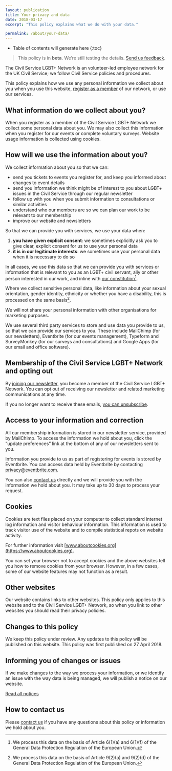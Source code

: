 ```yaml
---
layout: publication
title: Your privacy and data
date: 2018-03-17
excerpt: "This policy explains what we do with your data."

permalink: /about/your-data/
---
```


<!-- Include the following to generate a Table of Contents -->
* Table of contents will generate here
{:toc}
<!-- Don't touch the Table of Contents above -->

<!-- Include this line to process the Markdown and format the content properly -->
<div id="page-content" markdown="1">
<!-- Don't remove the line of code above -->

> This policy is in **beta**. We’re still testing the details. [Send us feedback](/about/contact-us).

The Civil Service LGBT+ Network is an volunteer-led employee network for the UK Civil Service; we follow Civil Service policies and procedures.

This policy explains how we use any personal information we collect about you when you use this website, [register as a member](/join-us) of our network, or use our services.

## What information do we collect about you?

When you register as a member of the Civil Service LGBT+ Network we collect some personal data about you. We may also collect this information when you register for our events or complete voluntary surveys. Website usage information is collected using cookies.

## How will we use the information about you?

We collect information about you so that we can:

- send you tickets to events you register for, and keep you informed about changes to event details
- send you information we think might be of interest to you about LGBT+ issues in the Civil Service through our regular newsletter
- follow up with you when you submit information to consultations or similar activities
- understand who our members are so we can plan our work to be relevant to our membership 
- improve our website and newsletters

So that we can provide you with services, we use your data when:

1. **you have given explicit consent**: we sometimes explicitly ask you to give clear, explicit consent for us to use your personal data
2. **it is in our legitimate interests**: we sometimes use your personal data when it is necessary to do so

In all cases, we use this data so that we can provide you with services or information that is relevant to you as an LGBT+ civil servant, ally or other person interested in our work, and inline with [our constitution](/about/constitution)[^lawful-basis].

[^lawful-basis]: We process this data on the basis of Article 6(1)(a) and 6(1)(f) of the General Data Protection Regulation of the European Union.

Where we collect sensitive personal data, like information about your sexual orientation, gender identity, ethnicity or whether you have a disability, this is processed on the same basis[^special-cat-data].

[^special-cat-data]: We process this data on the basis of Article 9(2)(a) and 9(2)(d) of the General Data Protection Regulation of the European Union.

We will not share your personal information with other organisations for marketing purposes. 

We use several third party services to store and use data you provide to us, so that we can provide our services to you. These include MailChimp (for our newsletters), Eventbrite (for our events management), Typeform and SurveyMonkey (for our surveys and consultations) and Google Apps (for our email and office software).

## Membership of the Civil Service LGBT+ Network and opting out

By [joining our newsletter](/join-us), you become a member of the Civil Service LGBT+ Network. You can opt out of receiving our newsletter and related marketing communications at any time.

If you no longer want to receive these emails, [you can unsubscribe](https://lgbt.us17.list-manage.com/unsubscribe?u=ff3af94531f92ff898a64d95c&id=a2cb7ebf53).

## Access to your information and correction

All our membership information is stored in our newsletter service, provided by MailChimp. To access the information we hold about you, click the “update preferences” link at the bottom of any of our newsletters sent to you. 

Information you provide to us as part of registering for events is stored by Eventbrite. You can access data held by Eventbrite by contacting [privacy@eventbrite.com](mailto:privacy@eventbrite.com).

You can also [contact us](/about/contact-us) directly and we will provide you with the information we hold about you. It may take up to 30 days to process your request.

## Cookies

Cookies are text files placed on your computer to collect standard internet log information and visitor behaviour information. This information is used to track visitor use of the website and to compile statistical repots on website activity.

For further information visit [www.aboutcookies.org](https://www.aboutcookies.org).

You can set your browser not to accept cookies and the above websites tell you how to remove cookies from your browser. However, in a few cases, some of our website features may not function as a result.

## Other websites

Our website contains links to other websites. This policy only applies to this website and to the Civil Service LGBT+ Network, so when you link to other websites you should read their privacy policies.

## Changes to this policy

We keep this policy under review. Any updates to this policy will be published on this website. This policy was first published on 27 April 2018.

## Informing you of changes or issues

If we make changes to the way we process your information, or we identify an issue with the way data is being managed, we will publish a notice on our website.

[Read all notices](/notices/)

## How to contact us

Please [contact us](/about/contact-us) if you have any questions about this policy or information we hold about you.

<!-- Include this line to process the Markdown and format the content properly -->
</div>
<!-- Don't remove the line of code above -->